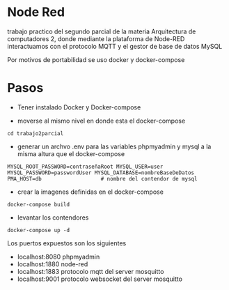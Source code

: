 # Node Red

trabajo practico del segundo parcial de la materia Arquitectura de computadores 2, donde mediante la
plataforma de Node-RED interactuamos con el protocolo MQTT y el gestor de base de datos MySQL

Por motivos de portabilidad se uso docker y docker-compose

# Pasos

- Tener instalado Docker y Docker-compose

- moverse al mismo nivel en donde esta el docker-compose

`cd trabajo2parcial`

- generar un archvo .env para las variables phpmyadmin y mysql a la misma altura que el docker-compose

`
MYSQL_ROOT_PASSWORD=contraseñaRoot
MYSQL_USER=user
MYSQL_PASSWORD=passwordUser
MYSQL_DATABASE=nombreBaseDeDatos
PMA_HOST=db                   # nombre del contendor de mysql
`


- crear la imagenes definidas en el docker-compose

`docker-compose build`

- levantar los contendores

`docker-compose up -d`

Los puertos expuestos son los siguientes

- localhost:8080  phpmyadmin
- localhost:1880  node-red
- localhost:1883  protocolo mqtt del server mosquitto
- localhost:9001  protocolo websocket del server mosquitto
